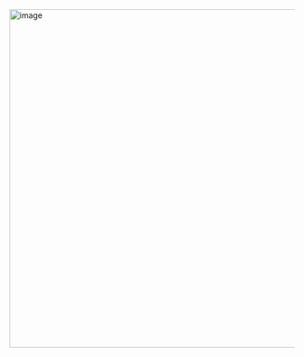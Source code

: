 <img width="599" alt="image" src="https://user-images.githubusercontent.com/81470166/167156072-b3f5f410-a0a5-467b-8117-f3d98b25aa76.png">

